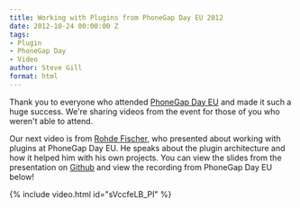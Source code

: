 ```yaml
---
title: Working with Plugins from PhoneGap Day EU 2012
date: 2012-10-24 00:00:00 Z
tags:
- Plugin
- PhoneGap Day
- Video
author: Steve Gill
format: html
---
```


Thank you to everyone who attended [PhoneGap Day EU](http://pgday.phonegap.com/eu2012/) and made it such a huge success. We're sharing videos from the event for those of you who weren't able to attend.

Our next video is from [Rohde Fischer](http://twitter.com/rohdef), who presented about working with plugins at PhoneGap Day EU. He speaks about the plugin architecture and how it helped him with his own projects. You can view the slides from the presentation on [Github](https://github.com/rohdef/PGPlugins) and view the recording from PhoneGap Day EU below!

{% include video.html id="sVccfeLB_PI" %}
